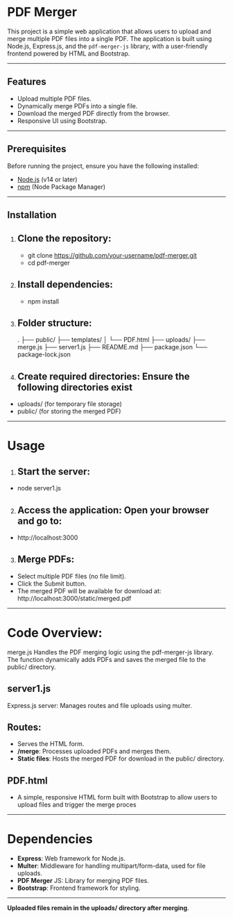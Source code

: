 # PDF Merger

This project is a simple web application that allows users to upload and merge multiple PDF files into a single PDF. The application is built using Node.js, Express.js, and the `pdf-merger-js` library, with a user-friendly frontend powered by HTML and Bootstrap.

---

## Features
- Upload multiple PDF files.
- Dynamically merge PDFs into a single file.
- Download the merged PDF directly from the browser.
- Responsive UI using Bootstrap.

---

## Prerequisites
Before running the project, ensure you have the following installed:
- [Node.js](https://nodejs.org/) (v14 or later)
- [npm](https://www.npmjs.com/) (Node Package Manager)

---

## Installation

1. ## Clone the repository:

   * git clone https://github.com/your-username/pdf-merger.git
   * cd pdf-merger

2. ## Install dependencies:
   * npm install
  
3. ## Folder structure:
   .
├── public/
├── templates/
│   └── PDF.html
├── uploads/
├── merge.js
├── server1.js
├── README.md
├── package.json
└── package-lock.json

4. ## Create required directories: Ensure the following directories exist

  * uploads/ (for temporary file storage)
  * public/ (for storing the merged PDF)

---

# Usage

1. ## Start the server:
  * node server1.js

2. ## Access the application: Open your browser and go to:

* http://localhost:3000
  
3. ## Merge PDFs: 

* Select multiple PDF files (no file limit).
* Click the Submit button.
* The merged PDF will be available for download at: 
  http://localhost:3000/static/merged.pdf

---

# Code Overview:

merge.js
Handles the PDF merging logic using the pdf-merger-js library. The function dynamically adds PDFs and saves the merged file to the public/ directory.

## server1.js
Express.js server: Manages routes and file uploads using multer.
## Routes:
- Serves the HTML form.
- **/merge**: Processes uploaded PDFs and merges them.
- **Static files**: Hosts the merged PDF for download in the public/ directory.
## PDF.html
- A simple, responsive HTML form built with Bootstrap to allow users to upload files and trigger the merge proces
  
---
  
# Dependencies
- **Express**: Web framework for Node.js.
- **Multer**: Middleware for handling multipart/form-data, used for file uploads.
- **PDF Merger** JS: Library for merging PDF files.
- **Bootstrap**: Frontend framework for styling.

---
  
**Uploaded files remain in the uploads/ directory after merging**.